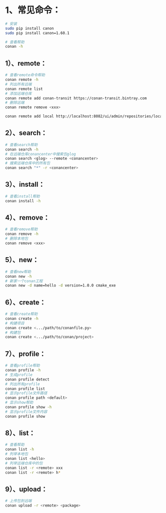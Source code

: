 # 1、常见命令：

```bash
# 安装
sudo pip install canon
sudo pip install canon=1.60.1

# 查看帮助
conan -h
```

## 1）、remote：

```bash
# 查看remote命令帮助
conan remote -h
# 列出所有远端
conan remote list
# 添加远端仓库
conan remote add conan-transit https://conan-transit.bintray.com
# 删除远端
conan remote remove <xxx>

conan remote add local http://localhost:8082/ui/admin/repositories/local
```

## 2）、search：

```bash
# 查看search帮助
conan search -h
# 在远端仓库conancenter中搜索包glog
conan search <glog> --remote <conancenter>
# 搜索远端仓库中的所有包
conan search "*" -r <conancenter>
```

## 3）、install：

```bash
# 查看install帮助
conan install -h
```

## 4）、remove：

```bash
# 查看remove帮助
conan remove -h
# 删除本地包
conan remove <xxx>
```

## 5）、new：

```bash
# 查看new帮助
conan new -h
# 新家一个conan工程
conan new -d name=hello -d version=1.0.0 cmake_exe
```

## 6）、create：

```bash
# 查看create帮助
conan create -h
# 构建项目
conan create <.../path/to/conanfile.py>
# 构建包
conan create <.../path/to/conan/project>
```

## 7）、profile：

```bash
# 查看profile帮助
conan profile -h
# 生成profile
conan profile detect
# 列出所有profile
conan profile list
# 显示profile文件路径
conan profile path <default>
# 显示show帮助
conan profile show -h
# 显示profile文件内容
conan profile show
```

## 8）、list：

```bash
# 查看帮助
conan list -h
# 列举本地包
conan list <hello>
# 列举远端仓库中的包
conan list -r <remote> xxx
conan list -r <remote> h*
```

## 9）、upload：

```bash
# 上传包到远端
conan upload -r <remote> <package>
```

